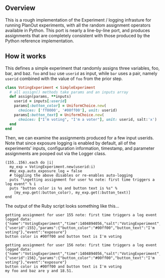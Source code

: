 ## Overview
This is a rough implementation of the Experiment / logging infrasture for running PlanOut experiments, with all the random assignment operators available in Python. This port is nearly a line-by-line port, and produces assignments that are completely consistent with those produced by the Python reference implementation.

## How it works

This defines a simple experiment that randomly assigns three variables, foo, bar, and baz.
`foo` and `baz` use `userid` as input, while `bar` uses a pair, namely `userid` combined with the value of `foo` from the prior step.
```Ruby
class VotingExperiment < SimpleExperiment
  # all assign() methods take params and an inputs array
  def assign(params, **inputs)
    userid = inputs[:userid]
    params[:button_color] = UniformChoice.new(
      choices: ['ff0000', '#00ff00'], unit: userid)
    params[:button_text] = UniformChoice.new(
      choices: ["I'm voting", "I'm a voter"], unit: userid, salt:'x')
  end
end
```

Then, we can examine the assignments produced for a few input userids. Note that since exposure logging is enabled by default, all of the experiments' inputs, configuration information, timestamp, and parameter assignments are pooped out via the Logger class.

```
(155..156).each do |i|
  my_exp = VotingExperiment.new(userid:i)
  #my_exp.auto_exposure_log = false
  # toggling the above disables or re-enables auto-logging
  puts "\ngetting assignment for user %s note: first time triggers a log event" % i
  puts "button color is %s and button text is %s" %
    [my_exp.get(:button_color), my_exp.get(:button_text)]
end
```

The output of the Ruby script looks something like this...

```
getting assignment for user 155 note: first time triggers a log event
logged data: {"name":"VotingExperiment","time":1404894056,"salt":"VotingExperiment","inputs":{"userid":155},"params":{"button_color":"#00ff00","button_text":"I'm voting"},"event":"exposure"}
button color is #00ff00 and button text is I'm voting

getting assignment for user 156 note: first time triggers a log event
logged data: {"name":"VotingExperiment","time":1404894056,"salt":"VotingExperiment","inputs":{"userid":156},"params":{"button_color":"#00ff00","button_text":"I'm voting"},"event":"exposure"}
button color is #00ff00 and button text is I'm voting
my foo and baz are y and 18.51.
```
